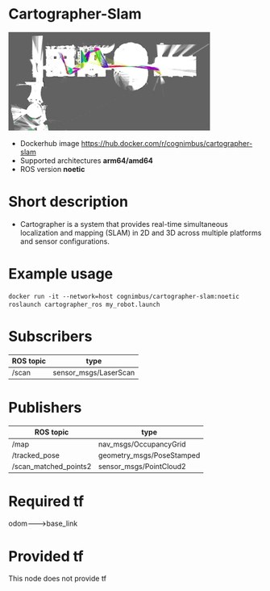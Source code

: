 # Cartographer-Slam

<img src="./cartographer-slam/cartographer-slam.png" alt="cartographer-slam" width="400"/>

* Dockerhub image https://hub.docker.com/r/cognimbus/cartographer-slam
* Supported architectures <b>arm64/amd64</b>
* ROS version <b>noetic
</b>

# Short description
* Cartographer is a system that provides real-time simultaneous localization and mapping (SLAM) in 2D and 3D across multiple platforms and sensor configurations.

# Example usage
```
docker run -it --network=host cognimbus/cartographer-slam:noetic roslaunch cartographer_ros my_robot.launch
```

# Subscribers
ROS topic | type
--- | ---
/scan | sensor_msgs/LaserScan


# Publishers
ROS topic | type
--- | ---
/map | nav_msgs/OccupancyGrid
/tracked_pose | geometry_msgs/PoseStamped
/scan_matched_points2 | sensor_msgs/PointCloud2


# Required tf
odom--->base_link


# Provided tf
This node does not provide tf


